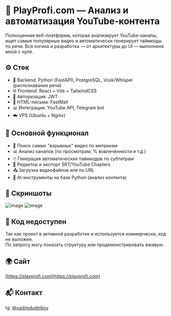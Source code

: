 # 🚀 PlayProfi.com — Анализ и автоматизация YouTube-контента

Полноценная веб-платформа, которая анализирует YouTube-каналы, ищет самые популярные видео и автоматически генерирует таймкоды по речи. Вся логика и разработка — от архитектуры до UI — выполнена мной с нуля.

## ⚙️ Стек
- 🐍 Backend: Python (FastAPI), PostgreSQL, Vosk/Whisper (распознавание речи)
- 🌐 Frontend: React + Vite + TailwindCSS
- 🔐 Авторизация: JWT
- 📧 HTML-письма: FastMail
- 📊 Интеграции: YouTube API, Telegram bot
- ☁️ VPS (Ubuntu + Nginx)

## 🧠 Основной функционал
- 🔎 Поиск самых "взрывных" видео по метрикам
- 📊 Анализ каналов (по просмотрам, % вовлечённости и т.д.)
- ⏱ Генерация автоматических таймкодов по субтитрам
- 📝 Редактор и экспорт SRT/YouTube Chapters
- 📤 Загрузка видеофайлов или по URL
- 🧠 AI-инструменты на базе Python (анализ контента)

## 📸 Скриншоты
![image](https://github.com/user-attachments/assets/ec7c06cd-bb0d-4b71-868b-def0542fb8a3)
![image](https://github.com/user-attachments/assets/c0890c50-4cd2-469b-8c5d-5d6898e8f324)



## 🔐 Код недоступен
Так как проект в активной разработке и используется коммерчески, код не выложен.  
По запросу могу показать структуру или продемонстрировать вживую.

## 🌍 Сайт
[https://playprofi.com](https://playprofi.com)

## 📬 Контакт
tg: [@vadimdudnikov](https://t.me/vadimdudnikov)
